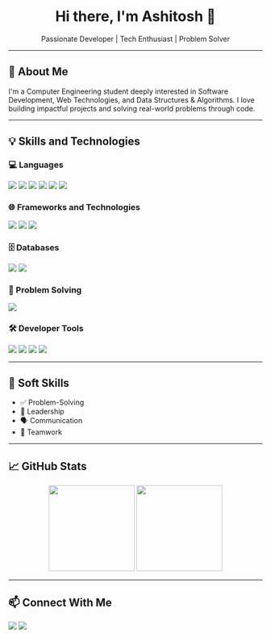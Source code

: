 <h1 align="center">Hi there, I'm Ashitosh 👋</h1>

<p align="center">
  Passionate Developer | Tech Enthusiast | Problem Solver
</p>

---

## 🧠 About Me

I'm a Computer Engineering student deeply interested in Software Development, Web Technologies, and Data Structures & Algorithms. I love building impactful projects and solving real-world problems through code.

---

## 💡 Skills and Technologies

### 💻 Languages
<p>
  <img src="https://img.shields.io/badge/Java-%23ED8B00.svg?style=for-the-badge&logo=java&logoColor=white"/>
  <img src="https://img.shields.io/badge/Python-%2314354C.svg?style=for-the-badge&logo=python&logoColor=white"/>
  <img src="https://img.shields.io/badge/HTML5-%23E34F26.svg?style=for-the-badge&logo=html5&logoColor=white"/>
  <img src="https://img.shields.io/badge/CSS3-%231572B6.svg?style=for-the-badge&logo=css3&logoColor=white"/>
  <img src="https://img.shields.io/badge/JavaScript-%23F7DF1E.svg?style=for-the-badge&logo=javascript&logoColor=black"/>
  <img src="https://img.shields.io/badge/OOP-%23117ACA.svg?style=for-the-badge&logo=object-oriented-programming&logoColor=white"/>
</p>

### 🌐 Frameworks and Technologies
<p>
  <img src="https://img.shields.io/badge/Django-%23092E20.svg?style=for-the-badge&logo=django&logoColor=white"/>
  <img src="https://img.shields.io/badge/Flask-%23000000.svg?style=for-the-badge&logo=flask&logoColor=white"/>
  <img src="https://img.shields.io/badge/Bootstrap-%237952B3.svg?style=for-the-badge&logo=bootstrap&logoColor=white"/>
</p>

### 🗄️ Databases
<p>
  <img src="https://img.shields.io/badge/SQL-%23007ACC.svg?style=for-the-badge&logo=sqlite&logoColor=white"/>
  <img src="https://img.shields.io/badge/MySQL-%234479A1.svg?style=for-the-badge&logo=mysql&logoColor=white"/>
</p>

### 🧩 Problem Solving
<p>
  <img src="https://img.shields.io/badge/Data%20Structures%20and%20Algorithms-%23FF6F00.svg?style=for-the-badge&logo=codeforces&logoColor=white"/>
</p>

### 🛠️ Developer Tools
<p>
  <img src="https://img.shields.io/badge/VS%20Code-%23007ACC.svg?style=for-the-badge&logo=visual-studio-code&logoColor=white"/>
  <img src="https://img.shields.io/badge/Git-%23F05032.svg?style=for-the-badge&logo=git&logoColor=white"/>
  <img src="https://img.shields.io/badge/GitHub-%23181717.svg?style=for-the-badge&logo=github&logoColor=white"/>
  <img src="https://img.shields.io/badge/Eclipse-%232C2255.svg?style=for-the-badge&logo=eclipse&logoColor=white"/>
</p>

---

## 🤝 Soft Skills
- ✅ Problem-Solving  
- 👥 Leadership  
- 🗣 Communication  
- 🤝 Teamwork

---

## 📈 GitHub Stats

<p align="center">
  <img src="https://github-readme-stats.vercel.app/api?username=Ashitosh9922&show_icons=true&theme=github_dark" height="170"/>
  <img src="https://github-readme-stats.vercel.app/api/top-langs/?username=Ashitosh9922&layout=compact&theme=github_dark" height="170"/>
</p>

---

## 📫 Connect With Me

<p>
  <a href="mailto:ashitoshbachute78@gmail.com"><img src="https://img.shields.io/badge/Email-D14836?style=for-the-badge&logo=gmail&logoColor=white"></a>
  <a href="https://www.linkedin.com/in/ashitoshbachute"><img src="https://img.shields.io/badge/LinkedIn-blue?style=for-the-badge&logo=linkedin&logoColor=white"></a>
</p>
